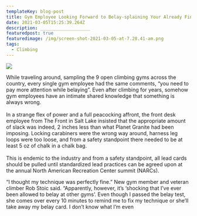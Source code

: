 ```yaml
---
templateKey: blog-post
title: Gym Employee Looking Forward to Belay-splaining Your Already Fine Technique
date: 2021-03-05T15:25:39.264Z
description: ___________________
featuredpost: true
featuredimage: /img/screen-shot-2021-03-05-at-7.28.41-am.png
tags:
  - Climbing
---
```

![](/img/screen-shot-2021-03-05-at-7.28.41-am.png)

While traveling around, sampling the 9 open climbing gyms across the country, every single gym employee had the same comments, “you need to pay more attention while belaying”. Even after climbing for years, somehow gym employees have an intimate shared knowledge that something is always wrong.\
\
In a strange flex of power and a full peacocking affront, the front desk employee from The Front in Salt Lake insisted that the appropriate amount of slack was indeed, 2 inches less than what Planet Granite had been imposing. Locking carabiners were the wrong way around, harness leg loops were too loose, and from a safety standpoint there needed to be at least 5 oz of chalk in a chalk bag.\
\
This is endemic to the industry and from a safety standpoint, all lead cards should be pulled until standardized lead practices can be agreed upon at the annual North American Recreation Center summit (NARCs).



“I thought my technique was perfectly fine.” New gym member and veteran climber Rob Stoic said. “Apparently, however, it’s ‘shocking that I’ve ever been allowed to belay at other gyms’. Even though I passed the belay test, she comes over every 10 minutes to remind me to fix my technique or she’ll take away my belay card. I don’t know what I’m even